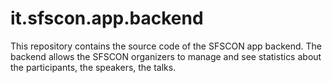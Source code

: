 # it.sfscon.app.backend
This repository contains the source code of the SFSCON app backend. The backend allows the SFSCON organizers to manage and see statistics about the participants, the speakers, the talks.
